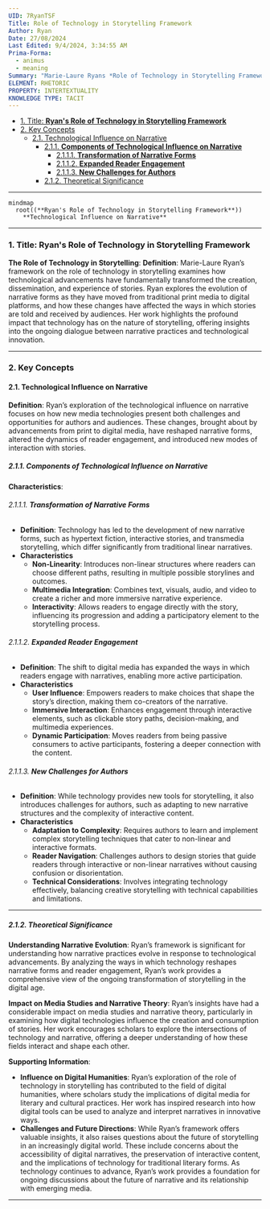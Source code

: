 ```yaml
---
UID: 7RyanTSF
Title: Role of Technology in Storytelling Framework
Author: Ryan
Date: 27/08/2024
Last Edited: 9/4/2024, 3:34:55 AM
Prima-Forma:
  - animus
  - meaning
Summary: "Marie-Laure Ryans *Role of Technology in Storytelling Framework* explores  how technological advancements have transformed narrative forms, audience engagement,  and storytelling practices. Her work examines the shift from print to digital  media, highlighting how interactive and immersive technologies offer new storytelling  possibilities and reshape the relationship between authors and audiences."
ELEMENT: RHETORIC
PROPERTY: INTERTEXTUALITY
KNOWLEDGE TYPE: TACIT
---
```


- [1. Title: **Ryan's Role of Technology in Storytelling Framework**](#1-title-ryans-role-of-technology-in-storytelling-framework)
- [2. Key Concepts](#2-key-concepts)
  - [2.1. Technological Influence on Narrative](#21-technological-influence-on-narrative)
    - [2.1.1. **Components of Technological Influence on Narrative**](#211-components-of-technological-influence-on-narrative)
      - [2.1.1.1. **Transformation of Narrative Forms**](#2111-transformation-of-narrative-forms)
      - [2.1.1.2. **Expanded Reader Engagement**](#2112-expanded-reader-engagement)
      - [2.1.1.3. **New Challenges for Authors**](#2113-new-challenges-for-authors)
    - [2.1.2. Theoretical Significance](#212-theoretical-significance)

---

```mermaid
mindmap
  root((**Ryan's Role of Technology in Storytelling Framework**))
    **Technological Influence on Narrative**
```

---

### 1. Title: **Ryan's Role of Technology in Storytelling Framework**

**The Role of Technology in Storytelling**:
**Definition**: Marie-Laure Ryan’s framework on the role of technology in storytelling examines how technological advancements have fundamentally transformed the creation, dissemination, and experience of stories. Ryan explores the evolution of narrative forms as they have moved from traditional print media to digital platforms, and how these changes have affected the ways in which stories are told and received by audiences. Her work highlights the profound impact that technology has on the nature of storytelling, offering insights into the ongoing dialogue between narrative practices and technological innovation.

---

### 2. Key Concepts

#### 2.1. Technological Influence on Narrative

**Definition**:
Ryan’s exploration of the technological influence on narrative focuses on how new media technologies present both challenges and opportunities for authors and audiences. These changes, brought about by advancements from print to digital media, have reshaped narrative forms, altered the dynamics of reader engagement, and introduced new modes of interaction with stories.

##### 2.1.1. **Components of Technological Influence on Narrative**

**Characteristics**:

###### 2.1.1.1. **Transformation of Narrative Forms**

- **Definition**: Technology has led to the development of new narrative forms, such as hypertext fiction, interactive stories, and transmedia storytelling, which differ significantly from traditional linear narratives.
- **Characteristics**
  - **Non-Linearity**: Introduces non-linear structures where readers can choose different paths, resulting in multiple possible storylines and outcomes.
  - **Multimedia Integration**: Combines text, visuals, audio, and video to create a richer and more immersive narrative experience.
  - **Interactivity**: Allows readers to engage directly with the story, influencing its progression and adding a participatory element to the storytelling process.

###### 2.1.1.2. **Expanded Reader Engagement**

- **Definition**: The shift to digital media has expanded the ways in which readers engage with narratives, enabling more active participation.
- **Characteristics**
  - **User Influence**: Empowers readers to make choices that shape the story’s direction, making them co-creators of the narrative.
  - **Immersive Interaction**: Enhances engagement through interactive elements, such as clickable story paths, decision-making, and multimedia experiences.
  - **Dynamic Participation**: Moves readers from being passive consumers to active participants, fostering a deeper connection with the content.

###### 2.1.1.3. **New Challenges for Authors**

- **Definition**: While technology provides new tools for storytelling, it also introduces challenges for authors, such as adapting to new narrative structures and the complexity of interactive content.
- **Characteristics**
  - **Adaptation to Complexity**: Requires authors to learn and implement complex storytelling techniques that cater to non-linear and interactive formats.
  - **Reader Navigation**: Challenges authors to design stories that guide readers through interactive or non-linear narratives without causing confusion or disorientation.
  - **Technical Considerations**: Involves integrating technology effectively, balancing creative storytelling with technical capabilities and limitations.

---

##### 2.1.2. Theoretical Significance

**Understanding Narrative Evolution**:
Ryan’s framework is significant for understanding how narrative practices evolve in response to technological advancements. By analyzing the ways in which technology reshapes narrative forms and reader engagement, Ryan’s work provides a comprehensive view of the ongoing transformation of storytelling in the digital age.

**Impact on Media Studies and Narrative Theory**:
Ryan’s insights have had a considerable impact on media studies and narrative theory, particularly in examining how digital technologies influence the creation and consumption of stories. Her work encourages scholars to explore the intersections of technology and narrative, offering a deeper understanding of how these fields interact and shape each other.

**Supporting Information**:

- **Influence on Digital Humanities**: Ryan’s exploration of the role of technology in storytelling has contributed to the field of digital humanities, where scholars study the implications of digital media for literary and cultural practices. Her work has inspired research into how digital tools can be used to analyze and interpret narratives in innovative ways.
- **Challenges and Future Directions**: While Ryan’s framework offers valuable insights, it also raises questions about the future of storytelling in an increasingly digital world. These include concerns about the accessibility of digital narratives, the preservation of interactive content, and the implications of technology for traditional literary forms. As technology continues to advance, Ryan’s work provides a foundation for ongoing discussions about the future of narrative and its relationship with emerging media.

---
